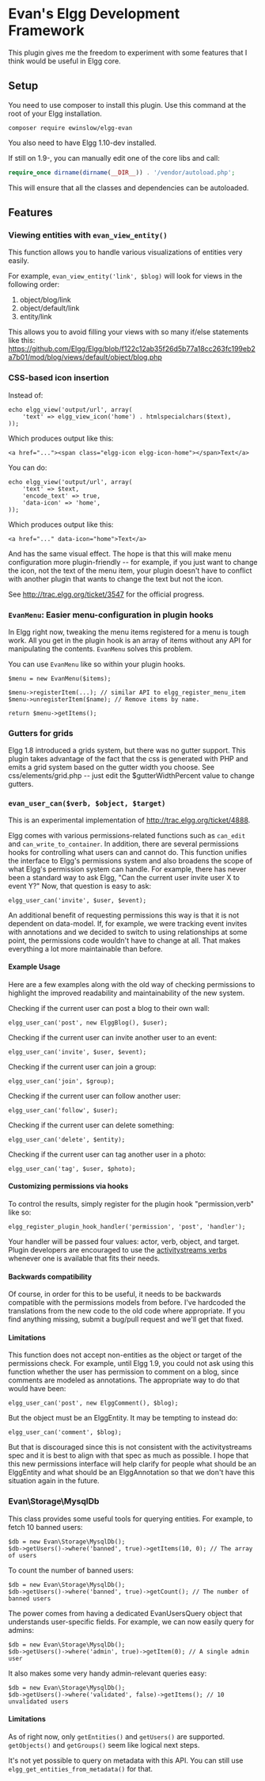 # Evan's Elgg Development Framework

This plugin gives me the freedom to experiment with some features that I
think would be useful in Elgg core.

## Setup

You need to use composer to install this plugin. Use this command at the root
of your Elgg installation.

```
composer require ewinslow/elgg-evan
```

You also need to have Elgg 1.10-dev installed.

If still on 1.9-, you can manually edit one of the core libs and call:

```php
require_once dirname(dirname(__DIR__)) . '/vendor/autoload.php';
```

This will ensure that all the classes and dependencies can be autoloaded.

## Features

### Viewing entities with `evan_view_entity()`

This function allows you to handle various visualizations of entities very easily.

For example, `evan_view_entity('link', $blog)` will look for views in the following order: 

 1. object/blog/link
 2. object/default/link
 3. entity/link

This allows you to avoid filling your views with so many if/else statements like this:
https://github.com/Elgg/Elgg/blob/f122c12ab35f26d5b77a18cc263fc199eb2a7b01/mod/blog/views/default/object/blog.php

### CSS-based icon insertion

Instead of:

    echo elgg_view('output/url', array(
        'text' => elgg_view_icon('home') . htmlspecialchars($text),
    ));

Which produces output like this:

    <a href="..."><span class="elgg-icon elgg-icon-home"></span>Text</a>

You can do:

    echo elgg_view('output/url', array(
        'text' => $text, 
        'encode_text' => true, 
        'data-icon' => 'home',
    ));

Which produces output like this:

    <a href="..." data-icon="home">Text</a>

And has the same visual effect. The hope is that this will make menu configuration
more plugin-friendly -- for example, if you just want to change the icon, not the
text of the menu item, your plugin doesn't have to conflict with another plugin that
wants to change the text but not the icon.

See <http://trac.elgg.org/ticket/3547> for the official progress.


### `EvanMenu`: Easier menu-configuration in plugin hooks

In Elgg right now, tweaking the menu items registered for a menu is tough work.
All you get in the plugin hook is an array of items without any API for manipulating
the contents. `EvanMenu` solves this problem.

You can use `EvanMenu` like so within your plugin hooks.

    $menu = new EvanMenu($items);
    
    $menu->registerItem(...); // similar API to elgg_register_menu_item
    $menu->unregisterItem($name); // Remove items by name.
    
    return $menu->getItems();

### Gutters for grids

Elgg 1.8 introduced a grids system, but there was no gutter support. This plugin takes advantage
of the fact that the css is generated with PHP and emits a grid system based on the gutter width
you choose. See css/elements/grid.php -- just edit the $gutterWidthPercent value to change gutters.

### `evan_user_can($verb, $object, $target)`

This is an experimental implementation of <http://trac.elgg.org/ticket/4888>.

Elgg comes with various permissions-related functions such as `can_edit` and
`can_write_to_container`. In addition, there are several permissions hooks for
controlling what users can and cannot do. This function unifies the interface to
Elgg's permissions system and also broadens the scope of what Elgg's permission
system can handle. For example, there has never been a standard way to ask Elgg,
"Can the current user invite user X to event Y?" Now, that question is easy to
ask:

    elgg_user_can('invite', $user, $event);

An additional benefit of requesting permissions this way is that it is not
dependent on data-model. If, for example, we were tracking event invites with
annotations and we decided to switch to using relationships at some point, the
permissions code wouldn't have to change at all. That makes everything a lot
more maintainable than before.

#### Example Usage

Here are a few examples along with the old way of checking permissions to
highlight the improved readability and maintainability of the new system.

Checking if the current user can post a blog to their own wall:

    elgg_user_can('post', new ElggBlog(), $user);

Checking if the current user can invite another user to an event:

    elgg_user_can('invite', $user, $event);

Checking if the current user can join a group:

    elgg_user_can('join', $group);

Checking if the current user can follow another user:

    elgg_user_can('follow', $user);

Checking if the current user can delete something:

    elgg_user_can('delete', $entity);

Checking if the current user can tag another user in a photo:

    elgg_user_can('tag', $user, $photo);

#### Customizing permissions via hooks

To control the results, simply register for the plugin hook "permission,verb"
like so:

    elgg_register_plugin_hook_handler('permission', 'post', 'handler');

Your handler will be passed four values: actor, verb, object, and target.
Plugin developers are encouraged to use the [activitystreams verbs][as-verbs]
whenever one is available that fits their needs.

 [as-verbs]: http://activitystrea.ms/head/activity-schema.html#verbs

#### Backwards compatibility

Of course, in order for this to be useful, it needs to be backwards compatible
with the permissions models from before. I've hardcoded the translations from
the new code to the old code where appropriate. If you find anything missing,
submit a bug/pull request and we'll get that fixed.

#### Limitations

This function does not accept non-entities as the object or target of the
permissions check. For example, until Elgg 1.9, you could not ask using this function
whether the user has permission to comment on a blog, since comments are modeled
as annotations. The appropriate way to do that would have been:

    elgg_user_can('post', new ElggComment(), $blog);

But the object must be an ElggEntity. It may be tempting to instead do:

    elgg_user_can('comment', $blog);
    
But that is discouraged since this is not consistent with the activitystreams
spec and it is best to align with that spec as much as possible. I hope that
this new permissions interface will help clarify for people what should be an 
ElggEntity and what should be an ElggAnnotation so that we don't have this
situation again in the future.

### Evan\Storage\MysqlDb

This class provides some useful tools for querying entities. For example,
to fetch 10 banned users:

    $db = new Evan\Storage\MysqlDb();
    $db->getUsers()->where('banned', true)->getItems(10, 0); // The array of users

To count the number of banned users:

    $db = new Evan\Storage\MysqlDb();
    $db->getUsers()->where('banned', true)->getCount(); // The number of banned users

The power comes from having a dedicated EvanUsersQuery object that understands
user-specific fields. For example, we can now easily query for admins:

    $db = new Evan\Storage\MysqlDb();
    $db->getUsers()->where('admin', true)->getItem(0); // A single admin user

It also makes some very handy admin-relevant queries easy:

    $db = new Evan\Storage\MysqlDb();
    $db->getUsers()->where('validated', false)->getItems(); // 10 unvalidated users

#### Limitations

As of right now, only `getEntities()` and `getUsers()` are supported. `getObjects()`
and `getGroups()` seem like logical next steps.

It's not yet possible to query on metadata with this API. You can still use 
`elgg_get_entities_from_metadata()` for that.
